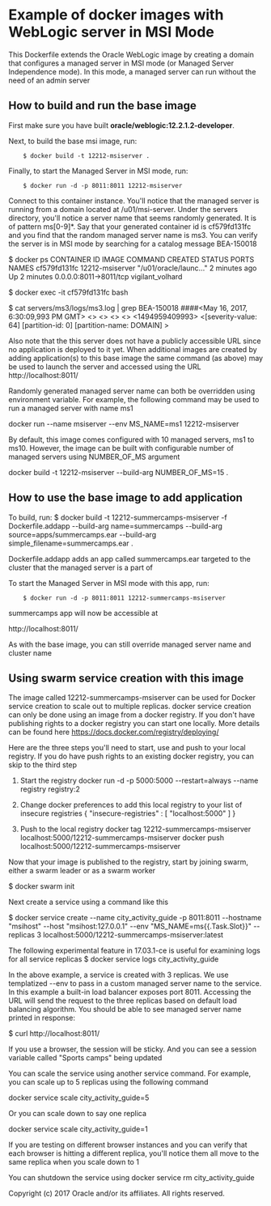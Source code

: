 Example of docker images with WebLogic server in MSI Mode
=========================================================
This Dockerfile extends the Oracle WebLogic image by creating a domain that configures a managed
server in MSI mode (or Managed Server Independence mode). In this mode, a managed server can run
without the need of an admin server

How to build and run the base image
-----------------------------------
First make sure you have built **oracle/weblogic:12.2.1.2-developer**. 

Next, to build the base msi image, run:

        $ docker build -t 12212-msiserver .

Finally, to start the Managed Server in MSI mode, run:

        $ docker run -d -p 8011:8011 12212-msiserver

Connect to this container instance. You'll notice that the managed server is running from a domain
located at /u01/msi-server. Under the servers directory, you'll notice a server name that seems
randomly generated. It is of pattern ms[0-9]*. Say that your generated container id is cf579fd131fc
and you find that the random managed server name is ms3. You can verify the server is in MSI mode
by searching for a catalog message BEA-150018

$ docker ps
CONTAINER ID        IMAGE               COMMAND                  CREATED             STATUS              PORTS                    NAMES
cf579fd131fc        12212-msiserver     "/u01/oracle/launc..."   2 minutes ago       Up 2 minutes        0.0.0.0:8011->8011/tcp   vigilant_volhard

$ docker exec -it cf579fd131fc bash

$ cat servers/ms3/logs/ms3.log | grep BEA-150018
####<May 16, 2017, 6:30:09,993 PM GMT> <Info> <Configuration Management> <cf579fd131fc> <> <Thread-11> <> <> <> <1494959409993> <[severity-value: 64] [partition-id: 0] [partition-name: DOMAIN] > <BEA-150018> <This server is being started in Managed Server independence mode in the absence of the Administration Server.> 

Also note that the this server does not have a publicly accessible URL since no application is
deployed to it yet. When additional images are created by adding application(s) to this base image
the same command (as above) may be used to launch the server and accessed using the URL
http://localhost:8011/<relevant-context-root>

Randomly generated managed server name can both be overridden using environment variable.
For example, the following command may be used to run a managed server with name ms1

docker run --name msiserver --env MS_NAME=ms1 12212-msiserver

By default, this image comes configured with 10 managed servers, ms1 to ms10. However, the image
can be built with configurable number of managed servers using NUMBER_OF_MS argument

docker build -t 12212-msiserver --build-arg NUMBER_OF_MS=15 .

How to use the base image to add application
--------------------------------------------
To build, run:
        $ docker build -t 12212-summercamps-msiserver -f Dockerfile.addapp --build-arg name=summercamps  --build-arg source=apps/summercamps.ear --build-arg simple_filename=summercamps.ear .

Dockerfile.addapp adds an app called summercamps.ear targeted to the cluster that
the managed server is a part of

To start the Managed Server in MSI mode with this app, run:

        $ docker run -d -p 8011:8011 12212-summercamps-msiserver

summercamps app will now be accessible at

http://localhost:8011/

As with the base image, you can still override managed server name and cluster name

Using swarm service creation with this image
--------------------------------------------
The image called 12212-summercamps-msiserver can be used for Docker service creation
to scale out to multiple replicas. docker service creation can only be done
using an image from a docker registry. If you don't have publishing rights to a docker
registry you can start one locally. More details can be found here
https://docs.docker.com/registry/deploying/

Here are the three steps you'll need to start, use and push to your local registry.
If you do have push rights to an existing docker registry, you can skip to the third
step

1. Start the registry
docker run -d -p 5000:5000 --restart=always --name registry registry:2

2. Change docker preferences to add this local registry to your list of insecure registries
{
  "insecure-registries" : [
    "localhost:5000"
  ]
}

3. Push to the local registry
docker tag 12212-summercamps-msiserver localhost:5000/12212-summercamps-msiserver
docker push localhost:5000/12212-summercamps-msiserver

Now that your image is published to the registry, start by joining swarm, either a swarm
leader or as a swarm worker

$ docker swarm init

Next create a service using a command like this

$ docker service create --name city_activity_guide -p 8011:8011 --hostname "msihost" --host "msihost:127.0.0.1" --env "MS_NAME=ms{{.Task.Slot}}" --replicas 3 localhost:5000/12212-summercamps-msiserver:latest

The following experimental feature in 17.03.1-ce is useful for examining logs for all
service replicas
$ docker service logs city_activity_guide

In the above example, a service is created with 3 replicas. We use templatized --env
to pass in a custom managed server name to the service. In this example a built-in
load balancer exposes port 8011. Accessing the URL will send the request to the three
replicas based on default load balancing algorithm. You should be able to see managed
server name printed in response:

$ curl http://localhost:8011/

If you use a browser, the session will be sticky. And you can see a session
variable called "Sports camps" being updated

You can scale the service using another service command. For example, you can scale up to
5 replicas using the following command

docker service scale city_activity_guide=5

Or you can scale down to say one replica

docker service scale city_activity_guide=1

If you are testing on different browser instances and you can verify that each browser is
hitting a different replica, you'll notice them all move to the same replica when you scale
down to 1

You can shutdown the service using
docker service rm city_activity_guide

Copyright (c) 2017 Oracle and/or its affiliates. All rights reserved.
